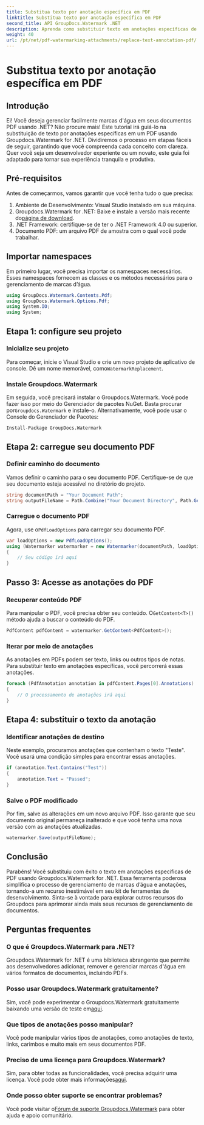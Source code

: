 ```yaml
---
title: Substitua texto por anotação específica em PDF
linktitle: Substitua texto por anotação específica em PDF
second_title: API GroupDocs.Watermark .NET
description: Aprenda como substituir texto em anotações específicas de PDF usando Groupdocs.Watermark for .NET com este tutorial passo a passo abrangente.
weight: 40
url: /pt/net/pdf-watermarking-attachments/replace-text-annotation-pdf/
---
```


# Substitua texto por anotação específica em PDF

## Introdução
Ei! Você deseja gerenciar facilmente marcas d'água em seus documentos PDF usando .NET? Não procure mais! Este tutorial irá guiá-lo na substituição de texto por anotações específicas em um PDF usando Groupdocs.Watermark for .NET. Dividiremos o processo em etapas fáceis de seguir, garantindo que você compreenda cada conceito com clareza. Quer você seja um desenvolvedor experiente ou um novato, este guia foi adaptado para tornar sua experiência tranquila e produtiva.
## Pré-requisitos
Antes de começarmos, vamos garantir que você tenha tudo o que precisa:
1. Ambiente de Desenvolvimento: Visual Studio instalado em sua máquina.
2.  Groupdocs.Watermark for .NET: Baixe e instale a versão mais recente do[página de download](https://releases.groupdocs.com/Watermark/net/).
3. .NET Framework: certifique-se de ter o .NET Framework 4.0 ou superior.
4. Documento PDF: um arquivo PDF de amostra com o qual você pode trabalhar.
## Importar namespaces
Em primeiro lugar, você precisa importar os namespaces necessários. Esses namespaces fornecem as classes e os métodos necessários para o gerenciamento de marcas d’água.
```csharp
using GroupDocs.Watermark.Contents.Pdf;
using GroupDocs.Watermark.Options.Pdf;
using System.IO;
using System;
```
## Etapa 1: configure seu projeto
### Inicialize seu projeto
Para começar, inicie o Visual Studio e crie um novo projeto de aplicativo de console. Dê um nome memorável, como`WatermarkReplacement`.
### Instale Groupdocs.Watermark
 Em seguida, você precisará instalar o Groupdocs.Watermark. Você pode fazer isso por meio do Gerenciador de pacotes NuGet. Basta procurar por`Groupdocs.Watermark` e instale-o. Alternativamente, você pode usar o Console do Gerenciador de Pacotes:
```shell
Install-Package GroupDocs.Watermark
```
## Etapa 2: carregue seu documento PDF
### Definir caminho do documento
Vamos definir o caminho para o seu documento PDF. Certifique-se de que seu documento esteja acessível no diretório do projeto.
```csharp
string documentPath = "Your Document Path";
string outputFileName = Path.Combine("Your Document Directory", Path.GetFileName(documentPath));
```
### Carregue o documento PDF
 Agora, use o`PdfLoadOptions` para carregar seu documento PDF.
```csharp
var loadOptions = new PdfLoadOptions();
using (Watermarker watermarker = new Watermarker(documentPath, loadOptions))
{
    // Seu código irá aqui
}
```
## Passo 3: Acesse as anotações do PDF
### Recuperar conteúdo PDF
 Para manipular o PDF, você precisa obter seu conteúdo. O`GetContent<T>()` método ajuda a buscar o conteúdo do PDF.
```csharp
PdfContent pdfContent = watermarker.GetContent<PdfContent>();
```
### Iterar por meio de anotações
As anotações em PDFs podem ser texto, links ou outros tipos de notas. Para substituir texto em anotações específicas, você percorrerá essas anotações.
```csharp
foreach (PdfAnnotation annotation in pdfContent.Pages[0].Annotations)
{
    // O processamento de anotações irá aqui
}
```
## Etapa 4: substituir o texto da anotação
### Identificar anotações de destino
Neste exemplo, procuramos anotações que contenham o texto "Teste". Você usará uma condição simples para encontrar essas anotações.
```csharp
if (annotation.Text.Contains("Test"))
{
    annotation.Text = "Passed";
}
```
### Salve o PDF modificado
Por fim, salve as alterações em um novo arquivo PDF. Isso garante que seu documento original permaneça inalterado e que você tenha uma nova versão com as anotações atualizadas.
```csharp
watermarker.Save(outputFileName);
```

## Conclusão
Parabéns! Você substituiu com êxito o texto em anotações específicas de PDF usando Groupdocs.Watermark for .NET. Essa ferramenta poderosa simplifica o processo de gerenciamento de marcas d’água e anotações, tornando-a um recurso inestimável em seu kit de ferramentas de desenvolvimento. Sinta-se à vontade para explorar outros recursos do Groupdocs para aprimorar ainda mais seus recursos de gerenciamento de documentos.
## Perguntas frequentes
### O que é Groupdocs.Watermark para .NET?
Groupdocs.Watermark for .NET é uma biblioteca abrangente que permite aos desenvolvedores adicionar, remover e gerenciar marcas d'água em vários formatos de documentos, incluindo PDFs.
### Posso usar Groupdocs.Watermark gratuitamente?
 Sim, você pode experimentar o Groupdocs.Watermark gratuitamente baixando uma versão de teste em[aqui](https://releases.groupdocs.com/).
### Que tipos de anotações posso manipular?
Você pode manipular vários tipos de anotações, como anotações de texto, links, carimbos e muito mais em seus documentos PDF.
### Preciso de uma licença para Groupdocs.Watermark?
 Sim, para obter todas as funcionalidades, você precisa adquirir uma licença. Você pode obter mais informações[aqui](https://purchase.groupdocs.com/buy).
### Onde posso obter suporte se encontrar problemas?
 Você pode visitar o[Fórum de suporte Groupdocs.Watermark](https://forum.groupdocs.com/c/watermark/19) para obter ajuda e apoio comunitário.